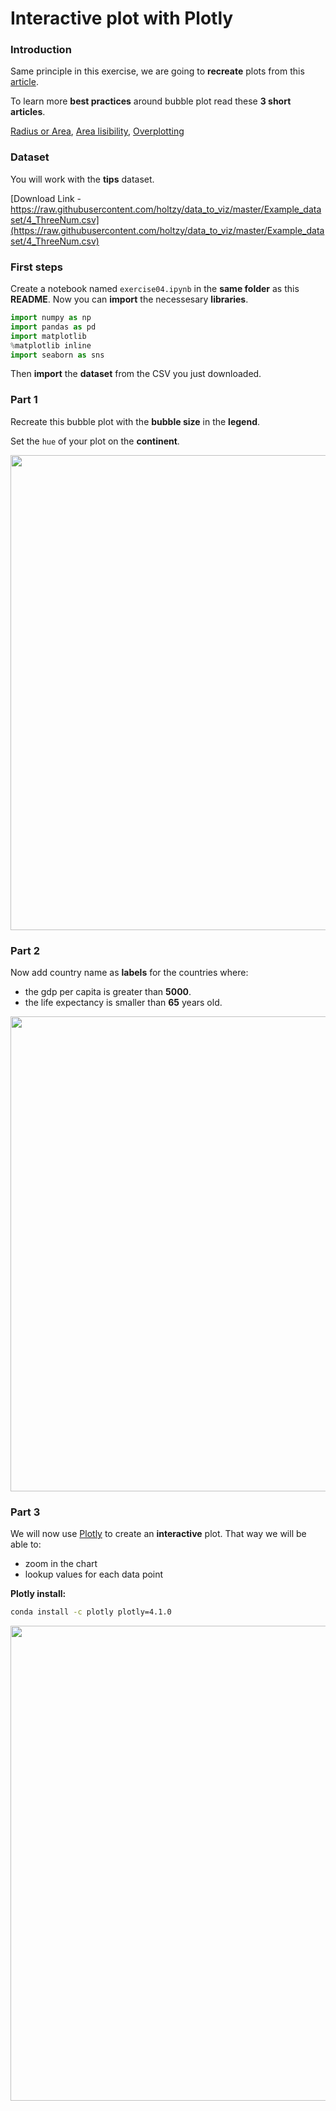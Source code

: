 # Interactive plot with Plotly
### Introduction

Same principle in this exercise, we are going to **recreate** plots from this [article](https://www.data-to-viz.com/story/ThreeNum.html).

To learn more **best practices** around bubble plot read these **3 short articles**.

[Radius or Area](https://www.data-to-viz.com/caveat/radius_or_area.html),
[Area lisibility](https://www.data-to-viz.com/caveat/area_hard.html),
[Overplotting](https://www.data-to-viz.com/caveat/overplotting.html)

### Dataset

You will work with the **tips** dataset.

[Download Link - https://raw.githubusercontent.com/holtzy/data_to_viz/master/Example_dataset/4_ThreeNum.csv](https://raw.githubusercontent.com/holtzy/data_to_viz/master/Example_dataset/4_ThreeNum.csv)

### First steps

Create a notebook named `exercise04.ipynb` in the **same folder** as this **README**.
Now you can **import** the necessesary **libraries**.

```python
import numpy as np
import pandas as pd
import matplotlib
%matplotlib inline
import seaborn as sns
```

Then **import** the **dataset** from the CSV you just downloaded.

### Part 1

Recreate this bubble plot with the **bubble size** in the **legend**.

Set the `hue` of your plot on the **continent**.

<img src="https://www.data-to-viz.com/story/ThreeNum_files/figure-html/unnamed-chunk-2-1.png" width="760">

### Part 2

Now add country name as **labels** for the countries where:
- the gdp per capita is greater than **5000**.
- the life expectancy is smaller than **65** years old.

<img src="https://www.data-to-viz.com/story/ThreeNum_files/figure-html/unnamed-chunk-4-1.png" width="760">

### Part 3

We will now use [Plotly](https://plot.ly/python/bubble-charts/) to create an **interactive** plot.
That way we will be able to:
- zoom in the chart
- lookup values for each data point

**Plotly install:**

```sh
conda install -c plotly plotly=4.1.0
```

<img src="https://i.ibb.co/9y0JLbF/Screen-Shot-2019-10-15-at-16-34-09.png" width="760">
